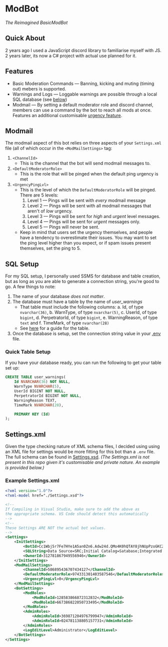 # ModBot
_The Reimagined BasicModBot_

## Quick About
2 years ago I used a JavaScript discord library to familiarise myself with JS.
2 years later, its now a C# project with actual use planned for it.

## Features
* Basic Moderation Commands &mdash; Banning, kicking and muting (timing out) mebers is supported.
* Warnings and Logs &mdash; Loggable warnings are possible through a local SQL database (see [below](#sql-Setup))
* Modmail &mdash; By setting a default moderator role and discord channel, members can use a command by the bot to reach all mods at once. Features an additional customisable [urgency feature](#modmail).

## Modmail
The modmail aspect of this bot relies on three aspects of your `Settings.xml` file (all of which occur in the `<ModMailSettings>` tag:
1. `<ChannelId>`
	- This is the channel that the bot will send modmail messages to.
2. `<DefaultModeratorRole>`
	- This is the role that will be pinged when the default ping urgency is met
3. `<UrgencyPingLvl>`
	- This is the level of which the `DefaultModeratorRole` will be pinged. There are 5 levels:
		1. Level 1 &mdash; Pings will be sent with _every_ modmail message
		2. Level 2 &mdash; Pings will be sent with all modmail messages that aren't of _low_ urgency.
		3. Level 3 &mdash; Pings will be sent for _high_ and _urgent_ level messages.
		4. Level 4 &mdash; Pings will be sent for _urgent_ messages only.
		5. Level 5 &mdash; Pings will never be sent.
	- Keep in mind that users set the urgency themselves, and people have a tendency to overestimate their issues. You may want to set the ping level higher than you expect, or if spam issues present themselves, set the ping to 5.
## SQL Setup
For my SQL setup, I personally used SSMS for database and table creation, but as long as you are able to generate a connection string, you're good to go. A few things to note:
1. The name of your database _does not matter_.
2. The database must have a table by the name of *user_warnings*
	- That table must include the following columns:
		a. Id, of type `nvarchar(36)`,
		b. WarnType, of type `nvarchar(5)`,
		c. UserId, of type `bigint`,
		d. PerpetratorId, of type `bigint`,
		e. WarningReason, of type `text` and
		f. TimeMark, of type `nvarchar(28)`
	- See [here](#quick-table-setup) for a guide for the table.
3. Once the database is setup, set the connection string value in your [.env](#.env) file.


### Quick Table Setup
If you have your database ready, you can run the following to get your table set up:
```sql
CREATE TABLE user_warnings(
	Id NVARCHAR(36) NOT NULL,
	WarnType NVARCHAR(5),
	UserId BIGINT NOT NULL,
	PerpetratorId BIGINT NOT NULL,
	WarningReason TEXT,
	TimeMark NVARCHAR(28),

	PRIMARY KEY (Id)
);
```

## Settings.xml
Given the type checking nature of XML schema files, I decided using using an XML file for settings would be more fitting for this bot than a `.env` file. The full schema can be found in [Settings.xsd](./ModBot/Settings.xsd). _(The Settings.xml is not present in this repo given it's customisable and private nature. An example is provided below.)_

### Example Settings.xml

```xml
<?xml version="1.0"?>
<?xml-model href="./Settings.xsd"?>

<!--
If Compiling in Visual Studio, make sure to add the above as 
the appropriate schema. VS Code should detect this automatically
-->
<!--
These Settings ARE NOT the actual bot values.
-->
<Settings>
	<InitSettings>
		<BotId>Cc1Wbj5r7Fe7HYe1A5an0Zn6.Adw24d.QMo4K0hQTAY8jhNUpPzoGKCZf8uUC4o9hhPygQ</BotId>
		<SQLString>Data Source=SRC;Initial Catalog=Satabase;Integrated Security=True</SQLString>
		<OwnerId>312781867949556946</OwnerId>
	</InitSettings>
	<ModMailSettings>
		<ChannelId>586895436707434127</ChannelId>
		<DefaultModeratorRole>974331301403587546</DefaultModeratorRole>
		<UrgencyPingLvl>0</UrgencyPingLvl>
	</ModMailSettings>
	<BotSettings>
		<ModRoles>
			<ModRoleId>128583866872312832</ModRoleId>
			<ModRoleId>667386822050733495</ModRoleId>
		</ModRoles>
		<AdminRoles>
			<AdminRoleId>369871204976799947</AdminRoleId>
			<AdminRoleId>024781138805157731</AdminRoleId>
		</AdminRoles>
		<LogEditLevel>Administrator</LogEditLevel>
	</BotSettings>
</Settings>

```